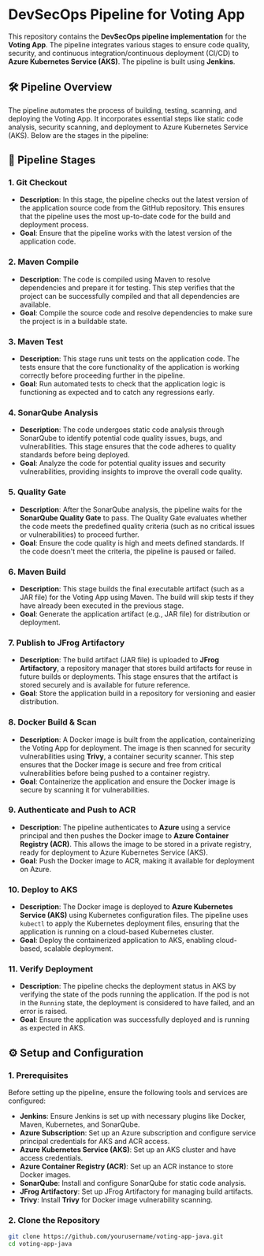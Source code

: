 # DevSecOps Pipeline for Voting App

This repository contains the **DevSecOps pipeline implementation** for the **Voting App**. The pipeline integrates various stages to ensure code quality, security, and continuous integration/continuous deployment (CI/CD) to **Azure Kubernetes Service (AKS)**. The pipeline is built using **Jenkins**.

## 🛠 Pipeline Overview

The pipeline automates the process of building, testing, scanning, and deploying the Voting App. It incorporates essential steps like static code analysis, security scanning, and deployment to Azure Kubernetes Service (AKS). Below are the stages in the pipeline:

## 🚀 Pipeline Stages

### 1. **Git Checkout**
   - **Description**: In this stage, the pipeline checks out the latest version of the application source code from the GitHub repository. This ensures that the pipeline uses the most up-to-date code for the build and deployment process.
   - **Goal**: Ensure that the pipeline works with the latest version of the application code.

### 2. **Maven Compile**
   - **Description**: The code is compiled using Maven to resolve dependencies and prepare it for testing. This step verifies that the project can be successfully compiled and that all dependencies are available.
   - **Goal**: Compile the source code and resolve dependencies to make sure the project is in a buildable state.

### 3. **Maven Test**
   - **Description**: This stage runs unit tests on the application code. The tests ensure that the core functionality of the application is working correctly before proceeding further in the pipeline.
   - **Goal**: Run automated tests to check that the application logic is functioning as expected and to catch any regressions early.

### 4. **SonarQube Analysis**
   - **Description**: The code undergoes static code analysis through SonarQube to identify potential code quality issues, bugs, and vulnerabilities. This stage ensures that the code adheres to quality standards before being deployed.
   - **Goal**: Analyze the code for potential quality issues and security vulnerabilities, providing insights to improve the overall code quality.

### 5. **Quality Gate**
   - **Description**: After the SonarQube analysis, the pipeline waits for the **SonarQube Quality Gate** to pass. The Quality Gate evaluates whether the code meets the predefined quality criteria (such as no critical issues or vulnerabilities) to proceed further.
   - **Goal**: Ensure the code quality is high and meets defined standards. If the code doesn't meet the criteria, the pipeline is paused or failed.

### 6. **Maven Build**
   - **Description**: This stage builds the final executable artifact (such as a JAR file) for the Voting App using Maven. The build will skip tests if they have already been executed in the previous stage.
   - **Goal**: Generate the application artifact (e.g., JAR file) for distribution or deployment.

### 7. **Publish to JFrog Artifactory**
   - **Description**: The build artifact (JAR file) is uploaded to **JFrog Artifactory**, a repository manager that stores build artifacts for reuse in future builds or deployments. This stage ensures that the artifact is stored securely and is available for future reference.
   - **Goal**: Store the application build in a repository for versioning and easier distribution.

### 8. **Docker Build & Scan**
   - **Description**: A Docker image is built from the application, containerizing the Voting App for deployment. The image is then scanned for security vulnerabilities using **Trivy**, a container security scanner. This step ensures that the Docker image is secure and free from critical vulnerabilities before being pushed to a container registry.
   - **Goal**: Containerize the application and ensure the Docker image is secure by scanning it for vulnerabilities.

### 9. **Authenticate and Push to ACR**
   - **Description**: The pipeline authenticates to **Azure** using a service principal and then pushes the Docker image to **Azure Container Registry (ACR)**. This allows the image to be stored in a private registry, ready for deployment to Azure Kubernetes Service (AKS).
   - **Goal**: Push the Docker image to ACR, making it available for deployment on Azure.

### 10. **Deploy to AKS**
   - **Description**: The Docker image is deployed to **Azure Kubernetes Service (AKS)** using Kubernetes configuration files. The pipeline uses `kubectl` to apply the Kubernetes deployment files, ensuring that the application is running on a cloud-based Kubernetes cluster.
   - **Goal**: Deploy the containerized application to AKS, enabling cloud-based, scalable deployment.

### 11. **Verify Deployment**
   - **Description**: The pipeline checks the deployment status in AKS by verifying the state of the pods running the application. If the pod is not in the `Running` state, the deployment is considered to have failed, and an error is raised.
   - **Goal**: Ensure the application was successfully deployed and is running as expected in AKS.

## ⚙️ Setup and Configuration

### 1. **Prerequisites**

Before setting up the pipeline, ensure the following tools and services are configured:

- **Jenkins**: Ensure Jenkins is set up with necessary plugins like Docker, Maven, Kubernetes, and SonarQube.
- **Azure Subscription**: Set up an Azure subscription and configure service principal credentials for AKS and ACR access.
- **Azure Kubernetes Service (AKS)**: Set up an AKS cluster and have access credentials.
- **Azure Container Registry (ACR)**: Set up an ACR instance to store Docker images.
- **SonarQube**: Install and configure SonarQube for static code analysis.
- **JFrog Artifactory**: Set up JFrog Artifactory for managing build artifacts.
- **Trivy**: Install **Trivy** for Docker image vulnerability scanning.

### 2. **Clone the Repository**

```bash
git clone https://github.com/yourusername/voting-app-java.git
cd voting-app-java

